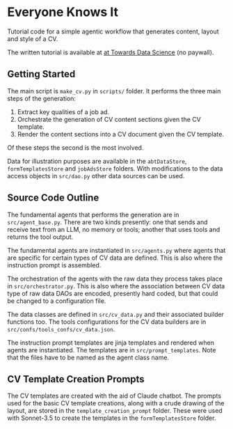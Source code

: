 # Everyone Knows It

Tutorial code for a simple agentic workflow that generates content, layout and style of a CV.

The written tutorial is available at [at Towards Data Science](https://medium.com/towards-data-science/ai-write-and-style-my-cv-fb3168a5b10e) (no paywall).

## Getting Started
The main script is `make_cv.py` in `scripts/` folder. It performs the three main steps of the generation:
1. Extract key qualities of a job ad.
2. Orchestrate the generation of CV content sections given the CV template.
3. Render the content sections into a CV document given the CV template.

Of these steps the second is the most involved.

Data for illustration purposes are available in the `abtDataStore`, `formTemplatesStore` and `jobAdsStore` folders. With modifications to the data access objects in `src/dao.py` other data sources can be used.

## Source Code Outline
The fundamental agents that performs the generation are in `src/agent_base.py`. There are two kinds presently: one that sends and receive text from an LLM, no memory or tools; another that uses tools and returns the tool output.

The fundamental agents are instantiated in `src/agents.py` where agents that are specific for certain types of CV data are defined. This is also where the instruction prompt is assembled.

The orchestration of the agents with the raw data they process takes place in `src/orchestrator.py`. This is also where the association between CV data type of raw data DAOs are encoded, presently hard coded, but that could be changed to a configuration file.

The data classes are defined in `src/cv_data.py` and their associated builder functions too. The tools configurations for the CV data builders are in `src/confs/tools_confs/cv_data.json`.

The instruction prompt templates are jinja templates and rendered when agents are instantiated. The templates are in `src/prompt_templates`. Note that the files have to be named as the agent class name.

## CV Template Creation Prompts
The CV templates are created with the aid of Claude chatbot. The prompts used for the basic CV template creations, along with a crude drawing of the layout, are stored in the `template_creation_prompt` folder. These were used with Sonnet-3.5 to create the templates in the `formTemplatesStore` folder.
